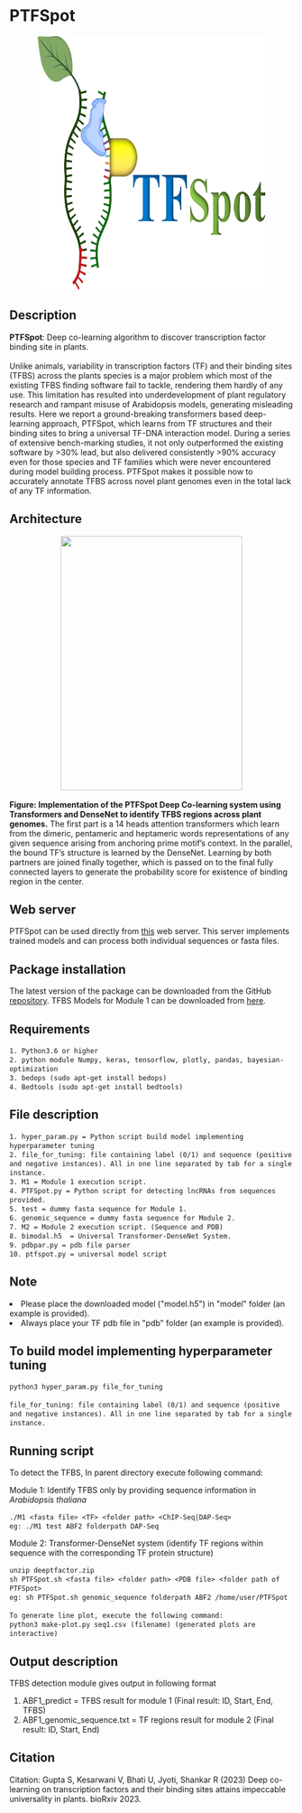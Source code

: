 # PTFSpot

<p align="center">
  <img src="logo.png" style="width:80%; height: 450px; " />
</p>


## Description

<b>PTFSpot</b>: Deep co-learning algorithm to discover transcription factor binding site in plants.
<br><br>
Unlike animals, variability in transcription factors (TF) and their binding sites (TFBS) across the plants species is a major problem which most of the existing TFBS finding software fail to tackle, rendering them hardly of any use. This limitation has resulted into underdevelopment of plant regulatory research and rampant misuse of Arabidopsis models, generating misleading results. Here we report a ground-breaking transformers based deep-learning approach, PTFSpot, which learns from TF structures and their binding sites to bring a universal TF-DNA interaction model. During a series of extensive bench-marking studies, it not only outperformed the existing software by >30% lead, but also delivered consistently >90% accuracy even for those species and TF families which were never encountered during model building process. PTFSpot makes it possible now to accurately annotate TFBS across novel plant genomes even in the total lack of any TF information.


## Architecture

<p align="center">
  <img src="Figure.png" style="width:80%; height: 450px; " />
</p>


<b>Figure: Implementation of the PTFSpot Deep Co-learning system using Transformers and DenseNet to identify TFBS regions across plant genomes.</b> The first part is a 14 heads attention transformers which learn from the dimeric, pentameric and heptameric words representations of any given sequence arising from anchoring prime motif’s context. In the parallel, the bound TF’s structure is learned by the DenseNet. Learning by both partners are joined finally together, which is passed on to the final fully connected layers to generate the probability score for existence of binding region in the center.


## Web server

PTFSpot can be used directly from [this](https://scbb.ihbt.res.in/PTFSpot) web server. This server implements trained models and can process both individual sequences or fasta files.

## Package installation

The latest version of the package can be downloaded from the GitHub [repository](https://github.com/SCBB-LAB/PTFSpot).
TFBS Models for Module 1 can be downloaded from [here](https://scbb.ihbt.res.in/PTFSpot/download.php).

## Requirements
```
1. Python3.6 or higher
2. python module Numpy, keras, tensorflow, plotly, pandas, bayesian-optimization
3. bedops (sudo apt-get install bedops)
4. Bedtools (sudo apt-get install bedtools)
```

## File description
```
1. hyper_param.py = Python script build model implementing hyperparameter tuning
2. file_for_tuning: file containing label (0/1) and sequence (positive and negative instances). All in one line separated by tab for a single instance.
3. M1 = Module 1 execution script.
4. PTFSpot.py = Python script for detecting lncRNAs from sequences provided.
5. test = dummy fasta sequence for Module 1.
6. genomic_sequence = dummy fasta sequence for Module 2.
7. M2 = Module 2 execution script. (Sequence and PDB)
8. bimodal.h5  = Universal Transformer-DenseNet System.
9. pdbpar.py = pdb file parser
10. ptfspot.py = universal model script
```

## Note

<li>Please place the downloaded model ("model.h5") in "model" folder (an example is provided).</li>
<li>Always place your TF pdb file in "pdb" folder (an example is provided).</li>


## To build model implementing hyperparameter tuning

```
python3 hyper_param.py file_for_tuning

file_for_tuning: file containing label (0/1) and sequence (positive and negative instances). All in one line separated by tab for a single instance.
```

## Running script

To detect the TFBS, In parent directory execute following command:

Module 1: Identify TFBS only by providing sequence information in <i>Arabidopsis thaliana</i>
```
./M1 <fasta file> <TF> <folder path> <ChIP-Seq|DAP-Seq>
eg: ./M1 test ABF2 folderpath DAP-Seq
```

Module 2: Transformer-DenseNet system (identify TF regions within sequence with the corresponding TF protein structure)
```
unzip deeptfactor.zip
sh PTFSpot.sh <fasta file> <folder path> <PDB file> <folder path of PTFSpot>
eg: sh PTFSpot.sh genomic_sequence folderpath ABF2 /home/user/PTFSpot

To generate line plot, execute the following command:
python3 make-plot.py seq1.csv (filename) (generated plots are interactive)
```

## Output description

TFBS detection module gives output in following format 

1. ABF1_predict = TFBS result for module 1 (Final result: ID, Start, End, TFBS)
2. ABF1_genomic_sequence.txt = TF regions result for module 2 (Final result: ID, Start, End)


## Citation

Citation: Gupta S, Kesarwani V, Bhati U, Jyoti, Shankar R (2023) Deep co-learning on transcription factors and their binding sites attains impeccable universality in plants. bioRxiv 2023.
